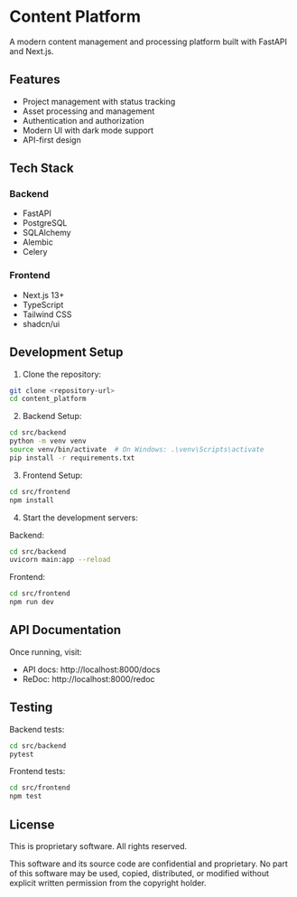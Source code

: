 # Content Platform

A modern content management and processing platform built with FastAPI and Next.js.

## Features

- Project management with status tracking
- Asset processing and management
- Authentication and authorization
- Modern UI with dark mode support
- API-first design

## Tech Stack

### Backend
- FastAPI
- PostgreSQL
- SQLAlchemy
- Alembic
- Celery

### Frontend
- Next.js 13+
- TypeScript
- Tailwind CSS
- shadcn/ui

## Development Setup

1. Clone the repository:
```bash
git clone <repository-url>
cd content_platform
```

2. Backend Setup:
```bash
cd src/backend
python -m venv venv
source venv/bin/activate  # On Windows: .\venv\Scripts\activate
pip install -r requirements.txt
```

3. Frontend Setup:
```bash
cd src/frontend
npm install
```

4. Start the development servers:

Backend:
```bash
cd src/backend
uvicorn main:app --reload
```

Frontend:
```bash
cd src/frontend
npm run dev
```

## API Documentation

Once running, visit:
- API docs: http://localhost:8000/docs
- ReDoc: http://localhost:8000/redoc

## Testing

Backend tests:
```bash
cd src/backend
pytest
```

Frontend tests:
```bash
cd src/frontend
npm test
```

## License

This is proprietary software. All rights reserved.

This software and its source code are confidential and proprietary. No part of this software may be used, copied, distributed, or modified without explicit written permission from the copyright holder.
